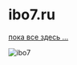 # ibo7.ru 

[пока все здесь …](docs/PointOfEntry.html)

<div><span style="margin-top: 50px">
</span></div>

![ibo7](https://1.bp.blogspot.com/-gM3z0rfBcwM/XrhZjGp5ntI/AAAAAAAAFXw/kLozgljeZLoHai2a-VhyyrQLUmNZ72kFQCLcBGAsYHQ/s320/IMG_ibo7-circle.png)

